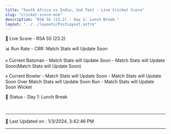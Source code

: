 ```yaml
---
title: "South Africa vs India, 2nd Test - Live Cricket Score"
slug: "cricket-score-one"
description: "RSA 55 (23.2) - Day 1: Lunch Break."
layout: "../../layouts/PostLayout.astro"
---
```


🔴 Live Score - RSA 55 (23.2)  

📊 Run Rate - CRR: Match Stats will Update Soon  

✊ Current Batsman - Match Stats will Update Soon - Match Stats will Update Soon(Match Stats will Update Soon)  

✊ Current Bowler - Match Stats will Update Soon - Match Stats will Update Soon Over Match Stats will Update Soon Run - Match Stats will Update Soon Wicket  

📑 Status - Day 1: Lunch Break

<br />

***

📝 Last Updated on : 1/3/2024, 3:42:46 PM

***

